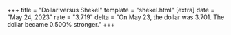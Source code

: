 +++
title = "Dollar versus Shekel"
template = "shekel.html"
[extra]
date = "May 24, 2023"
rate = "3.719"
delta = "On May 23, the dollar was 3.701. The dollar became 0.500% stronger."
+++
